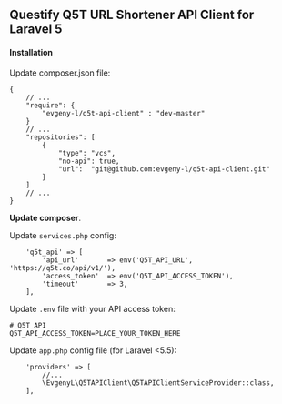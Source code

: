 ## Questify Q5T URL Shortener API Client for Laravel 5 


#### Installation

Update composer.json file:
```
{
    // ...
    "require": {
        "evgeny-l/q5t-api-client" : "dev-master"
    }
    // ...
    "repositories": [
        {
            "type": "vcs",
            "no-api": true,
            "url":  "git@github.com:evgeny-l/q5t-api-client.git"
        }
    ]
    // ...
}

```
**Update composer**.

Update `services.php` config:
```
    'q5t_api' => [
        'api_url'       => env('Q5T_API_URL', 'https://q5t.co/api/v1/'),
        'access_token'  => env('Q5T_API_ACCESS_TOKEN'),
        'timeout'       => 3,
    ],
```

Update `.env` file with your API access token:
```
# Q5T API
Q5T_API_ACCESS_TOKEN=PLACE_YOUR_TOKEN_HERE
```

Update `app.php` config file (for Laravel <5.5):
```
    'providers' => [
        //...
        \EvgenyL\Q5TAPIClient\Q5TAPIClientServiceProvider::class,
    ],
```
